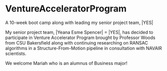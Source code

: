 # VentureAcceleratorProgram
A 10-week boot camp along with leading my senior project team, |YES|


My senior project team, |Yeana Esme Spencer| = |YES|, has decided
to participate in Venture Accelerator Program brought by Professor Woods 
from CSU Bakersfield along with continuing researching on RANSAC algorithms 
in a Structure-From-Motion pipeline in consultation with NAVAIR scientists. 

We welcome Mariah who is an alumnus of Business major!
